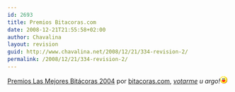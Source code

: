 ```yaml
---
id: 2693
title: Premios Bitacoras.com
date: 2008-12-21T21:55:58+02:00
author: Chavalina
layout: revision
guid: http://www.chavalina.net/2008/12/21/334-revision-2/
permalink: /2008/12/21/334-revision-2/
---
```

<a href="http://www.bitacoras.com/premios/" target="_blank">Premios Las Mejores Bit&aacute;coras 2004</a> por <a href="http://www.bitacoras.com" target="_blank">bitacoras.com</a>, _<a href="http://www.bitacoras.com/premios/vota.php?num_bit=2090" target="_blank">votarme</a> u argo!_![emo](/imagenes/emoticonos/risa.gif)